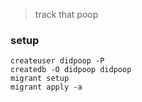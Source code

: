 > track that poop

### setup

```shell
createuser didpoop -P
createdb -O didpoop didpoop
migrant setup
migrant apply -a
```
